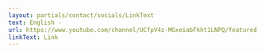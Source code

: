```yaml
---
layout: partials/contact/socials/LinkText
text: English -
url: https://www.youtube.com/channel/UCfpV4z-MGxeiabFkht1LNPQ/featured
linkText: Link
---
```

